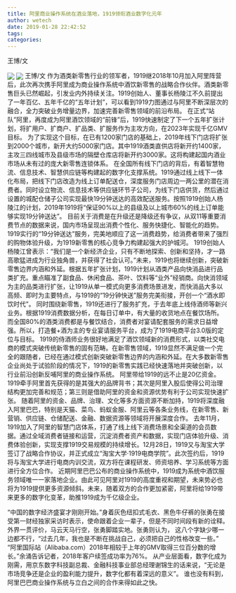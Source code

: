 ```yaml
---
title: 阿里商业操作系统在酒业落地，1919领衔酒业数字化元年
author: wetech
date: 2019-01-28 22:42:52
tags: 
categories: 
---
```

王博/文
<!-- more -->
<img align="center" border="0" src="https://imgcdn.yicai.com/uppics/images/2019/01/1b00e4d97ebe4843a98cb7b1f43d8050.jpg" />
<img align="center" border="0" src="https://imgcdn.yicai.com/uppics/images/2019/01/9fbd741a2d4d799b9555125f24574c64.jpg" />
王博/文
作为酒类新零售行业的领军者，1919继2018年10月加入阿里阵营后，此次再次携手阿里成为商业操作系统中酒饮新零售的战略合作伙伴。酒类新零售巨头已然崛起，引发业内外持续关注。1919创始人、董事长杨陵江不久前提出了一年百亿、五年千亿的“五年计划”，可以看到1919力图通过与阿里不断深层次的融合，全力突破业务增量边界，加速完善新零售领域的前沿布局。
在正式“站队”阿里，再度成为阿里酒饮领域的“前锋”后，1919快速制定了下一个五年扩张计划，将扩用户、扩商户、扩品类、扩服务作为主攻方向，在2023年实现千亿GMV目标。
为了实现这个目标，在已有1200家门店的基础上，2019年线下门店将扩张到2000个城市，新开大约5000家门店。其中1919酒类直供店将新开约1400家，主攻三四线城市及县级市场的隔壁仓库店将新开约3000家。这将构建起国内酒业市场从未有过的庞大新零售连锁体系。
在全国所有线下门店的背后，有着智慧物流、信息技术、智慧供应链等构建起的数字化支撑系统。1919通过线上线下一体化布局，把线下门店改造为线上订单配送仓，深度服务门店周边一两公里的潜在消费者。同时设立物流、信息技术等供应链环节子公司，为线下门店供货，然后通过设置的城配仓储子公司实现最快19分钟送达的高效配送服务。按照1919创始人杨陵江的计划，2019年1919将“保证90%以上的县级及以上城市60%的线上订单能够实现19分钟送达”。
目前关于消费是在升级还是降级还有争议，从双11等重要消费节点的数据来说，国内市场呈现出消费个性化、服务快捷化、智能化的趋势。1919实行的“19分钟送达”服务，完美地顺应了这一消费趋势，给消费者带来了强烈的购物体验升级，为1919新零售的核心竞争力构建起强大的护城河。
1919创始人杨陵江曾表示：“我们是一个新经济企业，只有不断地探索、创新和坚持，才一路高歌猛进成为行业独角兽，并获得了社会认可。”未来，1919也将继续创新，突破新零售边界内涵和外延。根据五年扩张计划，1919计划从酒类产品向快消品进行品类扩充。重点瞄准了副食品、休闲食品、茶叶、饮料等“业外”经销商。向快消领域为主的品类进行扩张，让1919从单一模式向更多消费场景进发，而快消品大多以高频、即时为主要特点，与1919的“19分钟快送”服务完美衔接，开创一个“酒水即饮时代”。
同时围绕新零售，1919还进行了服务扩充，于去年底上线侍酒师等新兴业务。根据1919消费数据分析，在每日订单中，有大量的收货地点在餐饮场所。而全国80%的酒类消费都是与餐饮结合，消费者对宴请配套服务的需求日益增强。所以，打造餐+酒为主的专业宴请服务平台，成为了1919电商平台3.0版的定位与目标。
1919的侍酒师业务很好地满足了酒饮领域新的消费形式，以类社交电商的模式突破传统新零售的固有范畴。在新零售领域，1919显然不满足做一个完全的跟随者，已经在通过模式创新突破新零售边界的内涵和外延。在大多数新零售企业尚处于试验阶段的情况下，1919的新零售实践已经快速落地并突破创新，以行业前沿创新反哺阿里的商业操作系统。
阿里带给1919的远不止是20亿资金。1919牵手阿里首先获得的是其强大的品牌背书；其次是阿里入股后使得公司治理结构更加完善和规范；第三则是借助阿里的资金和资源优势有利于公司实现快速扩张。
随着阿里的资金、品牌、治理、文化等多方面资源不断加持，1919将深度融入阿里巴巴，特别是天猫、菜鸟、蚂蚁金服、阿里云等各条业务线，在新零售、新营销、供应链、仓储配送、金融、数据资源等领域将开展深度合作。
去年11月，1919加入了阿里的智慧门店体系，打通了线上线下消费场景和全渠道的会员数据。通过全域消费者链接和运营，沉淀消费者资产和数据，实现门店体验升级、消费体验创新，实现支撑1919交易规模的持续增长。12月28日，1919又与淘宝大学签订了战略合作协议，并正式成立“淘宝大学·1919电商学院”。此次签约后，1919将与淘宝大学进行电商内训交流，双方将在课程研发、师资培养、学习系统等方面进行全方位合作。
近期阿里巴巴公布的商业操作系统中，1919成为系统中酒饮服务领域唯一一家落地企业。由此可见阿里对1919的高度重视和期望，未来势必也将为1919提供更多资源倾斜。未来，随着双方的合作更加紧密，阿里将给1919带来更多的数字化变革，助推1919成为千亿级企业。
 
 
“中国的数字经济盛宴才刚刚开始。”身着灰色纽扣式毛衣、黑色牛仔裤的张勇在接受第一财经独家采访时表示，使命跟着企业一辈子，但是不同时间段有新的诠释。
外界一贯评价，马云天马行空，张勇脚踏实地。张勇则认为， 这八个字缺少哪一边都不行，“过去几年，我也是不断在挑战自己，必须把自己的性格改变一些。”
“阿里国际站（Alibaba.com）2018年相较于上年的GMV取得三位百分数的增长。”余涌告诉记者，2018年客户续签成功率为76%。
从产业层面看，数字化成为刚需，用京东数字科技副总裁、金融科技事业部总经理谢锦生的话来说，“无论是市场竞争还是企业的盈利能力提升，数字化都有着深远的意义”。
谁也没有料到，阿里巴巴商业操作系统与立白之间的合作来得如此之快。
